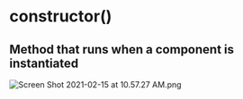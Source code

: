 # constructor()

## Method that runs when a component is instantiated

![Screen Shot 2021-02-15 at 10.57.27 AM.png](https://res.craft.do/user/full/35b7910a-02c9-b6ae-7bc0-106a5eab9e46/doc/57943408-C75A-4BFF-8287-8FAD503F1649/A693829E-3A8F-4A85-B2CD-A4FE33EF853F_2)

